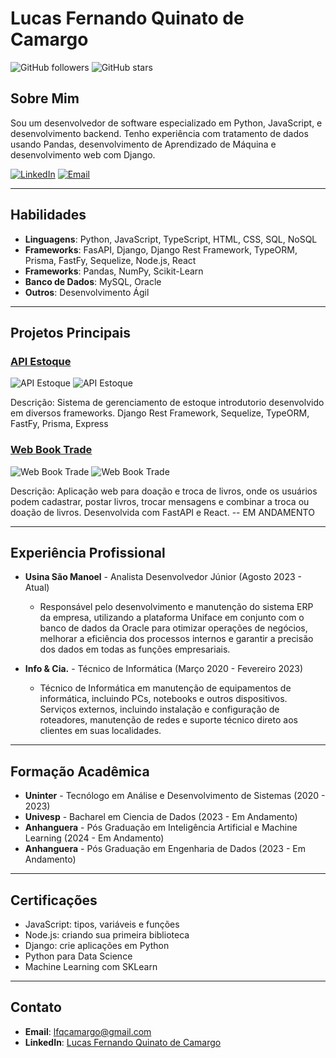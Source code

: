 # Lucas Fernando Quinato de Camargo

![GitHub followers](https://img.shields.io/github/followers/lfqcamargo?style=social)
![GitHub stars](https://img.shields.io/github/stars/lfqcamargo?style=social)

## Sobre Mim

Sou um desenvolvedor de software especializado em Python, JavaScript, e desenvolvimento backend. Tenho experiência com tratamento de dados usando Pandas, desenvolvimento de Aprendizado de Máquina e desenvolvimento web com Django.

[![LinkedIn](https://img.shields.io/badge/-LinkedIn-blue?style=flat-square&logo=linkedin&logoColor=white)](https://www.linkedin.com/in/lucas-camargo-3b34872a4/)
[![Email](https://img.shields.io/badge/-Email-red?style=flat-square&logo=gmail&logoColor=white)](mailto:lfqcamargo@gmail.com)

---

## Habilidades

- **Linguagens**: Python, JavaScript, TypeScript, HTML, CSS, SQL, NoSQL
- **Frameworks**: FasAPI, Django, Django Rest Framework, TypeORM, Prisma, FastFy, Sequelize, Node.js, React
- **Frameworks**: Pandas, NumPy, Scikit-Learn
- **Banco de Dados**: MySQL, Oracle
- **Outros**: Desenvolvimento Ágil

---

## Projetos Principais

### [API Estoque](https://github.com/lfqcamargo/api-estoque)

![API Estoque](https://img.shields.io/github/stars/lfqcamargo/api-estoque?style=social)
![API Estoque](https://img.shields.io/github/forks/lfqcamargo/api-estoque?style=social)

Descrição: Sistema de gerenciamento de estoque introdutorio desenvolvido em diversos frameworks. Django Rest Framework, Sequelize, TypeORM, FastFy, Prisma, Express

### [Web Book Trade](https://github.com/lfqcamargo/web_book_trade)

![Web Book Trade](https://img.shields.io/github/stars/lfqcamargo/web_book_trade?style=social)
![Web Book Trade](https://img.shields.io/github/forks/lfqcamargo/web_book_trade?style=social)

Descrição: Aplicação web para doação e troca de livros, onde os usuários podem cadastrar, postar livros, trocar mensagens e combinar a troca ou doação de livros. Desenvolvida com FastAPI e React. -- EM ANDAMENTO

---

## Experiência Profissional

- **Usina São Manoel** - Analista Desenvolvedor Júnior (Agosto 2023 - Atual)
  - Responsável pelo desenvolvimento e manutenção do sistema ERP da empresa, utilizando a plataforma
  Uniface em conjunto com o banco de dados da Oracle para otimizar operações de negócios, melhorar a
  eficiência dos processos internos e garantir a precisão dos dados em todas as funções empresariais.

- **Info & Cia.** - Técnico de Informática (Março 2020 - Fevereiro 2023)
  - Técnico de Informática em manutenção de equipamentos de informática, incluindo PCs, notebooks e
  outros dispositivos. Serviços externos, incluindo instalação e configuração de roteadores, manutenção de
  redes e suporte técnico direto aos clientes em suas localidades.

---

## Formação Acadêmica

- **Uninter** -    Tecnólogo em Análise e Desenvolvimento de Sistemas (2020 - 2023)
- **Univesp** -    Bacharel em Ciencia de Dados (2023 - Em Andamento)
- **Anhanguera** - Pós Graduação em Inteligência Artificial e Machine Learning (2024 - Em Andamento)
- **Anhanguera** - Pós Graduação em Engenharia de Dados (2023 - Em Andamento)

---

## Certificações

- JavaScript: tipos, variáveis e funções
- Node.js: criando sua primeira biblioteca
- Django: crie aplicações em Python
- Python para Data Science
- Machine Learning com SKLearn

---

## Contato

- **Email**: lfqcamargo@gmail.com
- **LinkedIn**: [Lucas Fernando Quinato de Camargo](https://www.linkedin.com/in/lfqcamargo)
